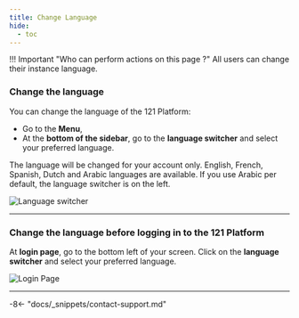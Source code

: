 ```yaml
---
title: Change Language
hide:
  - toc
---
```


!!! Important "Who can perform actions on this page ?"
    All users can change their instance language.

### Change the language

You can change the language of the 121 Platform:

- Go to the **Menu**,
- At the **bottom of the sidebar**, go to the **language switcher** and select your preferred language.
  
The language will be changed for your account only. English, French, Spanish, Dutch and Arabic languages are available. If you use Arabic per default, the language switcher is on the left.

![Language switcher](../assets/img/ChangeLanguage.png)

---

### Change the language before logging in to the 121 Platform

At **login page**, go to the bottom left of your screen. Click on the **language switcher** and select your preferred language.

![Login Page](../assets/img/LoginPage.png)

---

-8<- "docs/_snippets/contact-support.md"

